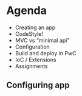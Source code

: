 # Agenda

- Creating an app
- CodeStyle!
- MVC vs “minimal api”
- Configuration
- Build and deploy in PwC
- IoC / Extensions
- Assignments


## Configuring app

